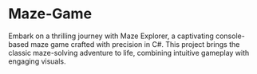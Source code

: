 # Maze-Game
Embark on a thrilling journey with Maze Explorer, a captivating console-based maze game crafted with precision in C#. This project brings the classic maze-solving adventure to life, combining intuitive gameplay with engaging visuals.
